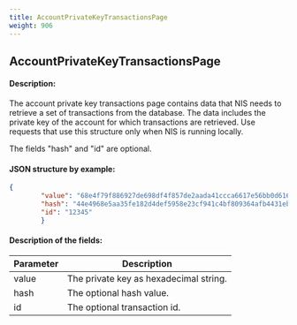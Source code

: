 ```yaml
---
title: AccountPrivateKeyTransactionsPage
weight: 906
---
```


 
## AccountPrivateKeyTransactionsPage 
#### Description: 
The account private key transactions page contains data that NIS needs to retrieve a set of transactions from the database. The data includes the private key of the account for which transactions are retrieved. Use requests that use this structure only when NIS is running locally.

 
The fields "hash" and "id" are optional.

 
#### JSON structure by example: 
```json
{
        "value": "68e4f79f886927de698df4f857de2aada41ccca6617e56bb0d61623b35b08cc0",
        "hash": "44e4968e5aa35fe182d4def5958e23cf941c4bf809364afb4431ebbf6a18c039",
        "id": "12345"
        }
``` 
#### Description of the fields: 

| Parameter | Description |
|------|------|
| value | The private key as hexadecimal string. |
| hash | The optional hash value. |
| id | The optional transaction id. |

 
